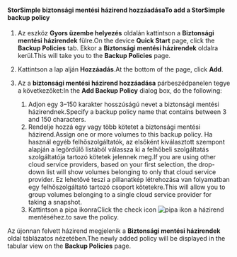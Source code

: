 
<!--author=alkohli last changed: 9/11/15-->

#### <a name="to-add-a-storsimple-backup-policy"></a><span data-ttu-id="49698-101">StorSimple biztonsági mentési házirend hozzáadása</span><span class="sxs-lookup"><span data-stu-id="49698-101">To add a StorSimple backup policy</span></span>
1. <span data-ttu-id="49698-102">Az eszköz **Gyors üzembe helyezés** oldalán kattintson a **Biztonsági mentési házirendek** fülre.</span><span class="sxs-lookup"><span data-stu-id="49698-102">On the device **Quick Start** page, click the **Backup Policies** tab.</span></span> <span data-ttu-id="49698-103">Ekkor a **Biztonsági mentési házirendek** oldalra kerül.</span><span class="sxs-lookup"><span data-stu-id="49698-103">This will take you to the **Backup Policies** page.</span></span>
2. <span data-ttu-id="49698-104">Kattintson a lap alján **Hozzáadás**.</span><span class="sxs-lookup"><span data-stu-id="49698-104">At the bottom of the page, click **Add**.</span></span>
3. <span data-ttu-id="49698-105">Az a **biztonsági mentési házirend hozzáadása** párbeszédpanelen tegye a következőket:</span><span class="sxs-lookup"><span data-stu-id="49698-105">In the **Add Backup Policy** dialog box, do the following:</span></span>
   
   1. <span data-ttu-id="49698-106">Adjon egy 3–150 karakter hosszúságú nevet a biztonsági mentési házirendnek.</span><span class="sxs-lookup"><span data-stu-id="49698-106">Specify a backup policy name that contains between 3 and 150 characters.</span></span>
   2. <span data-ttu-id="49698-107">Rendelje hozzá egy vagy több kötetet a biztonsági mentési házirend.</span><span class="sxs-lookup"><span data-stu-id="49698-107">Assign one or more volumes to this backup policy.</span></span> <span data-ttu-id="49698-108">Ha használ egyéb felhőszolgáltatók, az elsőként kiválasztott szempont alapján a legördülő listából válassza ki a felhőbeli szolgáltatás szolgáltatója tartozó kötetek jelennek meg.</span><span class="sxs-lookup"><span data-stu-id="49698-108">If you are using other cloud service providers, based on your first selection, the drop-down list will show volumes belonging to only that cloud service provider.</span></span> <span data-ttu-id="49698-109">Ez lehetővé teszi a pillanatkép létrehozása van folyamatban egy felhőszolgáltató tartozó csoport kötetekre.</span><span class="sxs-lookup"><span data-stu-id="49698-109">This will allow you to group volumes belonging to a single cloud service provider for taking a snapshot.</span></span>
   3. <span data-ttu-id="49698-110">Kattintson a pipa ikonra</span><span class="sxs-lookup"><span data-stu-id="49698-110">Click the check icon</span></span> ![pipa ikon](./media/storsimple-add-backup-policy/HCS_CheckIcon-include.png) <span data-ttu-id="49698-112">a házirend mentéséhez.</span><span class="sxs-lookup"><span data-stu-id="49698-112">to save the policy.</span></span>

<span data-ttu-id="49698-113">Az újonnan felvett házirend megjelenik a **Biztonsági mentési házirendek** oldal táblázatos nézetében.</span><span class="sxs-lookup"><span data-stu-id="49698-113">The newly added policy will be displayed in the tabular view on the **Backup Policies** page.</span></span>

